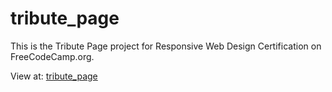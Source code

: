 # tribute_page

This is the Tribute Page project for Responsive Web Design Certification on FreeCodeCamp.org.

View at: [tribute_page](https://kanasva.github.io/tribute_page/)

